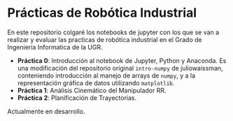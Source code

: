 # Prácticas de Robótica Industrial
En este repositorio colgaré los notebooks de jupyter con los que se van a realizar y evaluar las practicas de robótica industrial en el Grado de Ingenieria Informatica de la UGR. 

- **Práctica 0**: Introducción al notebook de Jupyter, Python y Anaconda. Es una modificación del repositorio original `intro-numpy` de juliowaissman, conteniendo introducción al manejo de arrays de `numpy`, y a la representación gráfica de datos utilizando `matplotlib`.
- **Práctica 1**: Análisis Cinemático del Manipulador RR. 
- **Práctica 2**: Planificación de Trayectorias. 

Actualmente en desarrollo. 
